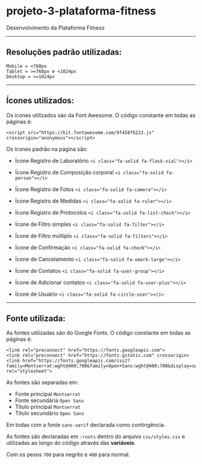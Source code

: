 # projeto-3-plataforma-fitness

Desenvolvimento da Plataforma Fitness

---

## Resoluções padrão utilizadas:

```
Mobile = <768px
Tablet = >=768px e <1024px
Desktop = >=1024px
```

---

## Ícones utilizados:

Os ícones utilizados são da Font Awesome.
O código constante em todas as páginas é:

```
<script src="https://kit.fontawesome.com/9f458f6222.js" crossorigin="anonymous"></script>
```

Os ícones padrão na página são:

- Ícone Registro de Laboratório `<i class="fa-solid fa-flask-vial"></i>`
- Ícone Registro de Composição corporal `<i class="fa-solid fa-person"></i>`
- Ícone Registro de Fotos `<i class="fa-solid fa-camera"></i>`
- Ícone Registro de Medidas `<i class="fa-solid fa-ruler"></i>`
- Ícone Registro de Protocolos `<i class="fa-solid fa-list-check"></i>`

- Ícone de Filtro simples `<i class="fa-solid fa-filter"></i>`
- Ícone de Filtro múltiplo `<i class="fa-solid fa-filters"></i>`

- Ícone de Confirmação `<i class="fa-solid fa-check"></i>`
- Ícone de Cancelamento `<i class="fa-solid fa-xmark-large"></i>`

- Ícone de Contatos `<i class="fa-solid fa-user-group"></i>`
- Ícone de Adicionar contatos `<i class="fa-solid fa-user-plus"></i>`

- Ícone de Usuário `<i class="fa-solid fa-circle-user"></i>`

---

## Fonte utilizada:

As fontes utilizadas são do Google Fonts.
O código constante em todas as páginas é:

```
<link rel="preconnect" href="https://fonts.googleapis.com">
<link rel="preconnect" href="https://fonts.gstatic.com" crossorigin>
<link href="https://fonts.googleapis.com/css2?family=Montserrat:wght@400;700&family=Open+Sans:wght@400;700&display=swap" rel="stylesheet">
```

As fontes são separadas em:

- Fonte principal `Montserrat`
- Fonte secundária `Open Sans`
- Título principal `Montserrat`
- Título secundário `Open Sans`

Em todas com a fonte `sans-serif` declarada como contingência.

As fontes são declaradas em `:roots` dentro do arquivo `css/styles.css` e utilizadas ao longo do código através das **variáveis**.

Com os pesos `700` para negrito e `400` para normal.
